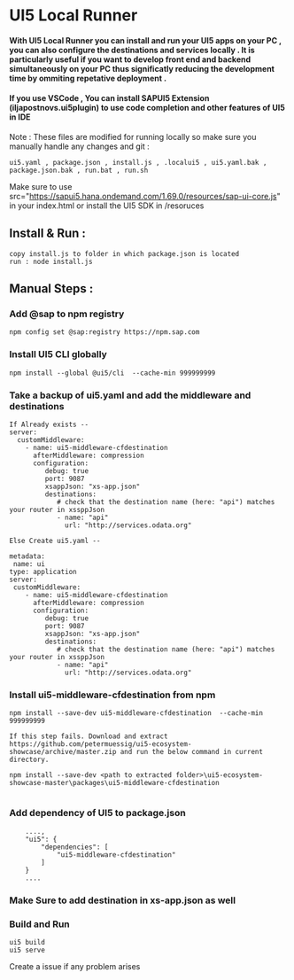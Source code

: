 # UI5 Local Runner

#### With UI5 Local Runner you can install and run your UI5 apps on your PC , you can also configure the destinations and services locally . It is particularly useful if you want to  develop front end and backend simultaneously on your PC thus significatly reducing the development time by ommiting repetative deployment .

#### If you use VSCode , You can install SAPUI5 Extension (iljapostnovs.ui5plugin) to use code completion and other features of UI5 in IDE

Note : These files are modified for running locally so make sure you manually handle any changes and git : 
```
ui5.yaml , package.json , install.js , .localui5 , ui5.yaml.bak , package.json.bak , run.bat , run.sh
```

Make sure to use src="https://sapui5.hana.ondemand.com/1.69.0/resources/sap-ui-core.js" in your index.html or install the UI5 SDK in /resoruces

## Install & Run :
```
copy install.js to folder in which package.json is located
run : node install.js
```

## Manual Steps :

### Add @sap to npm registry
```
npm config set @sap:registry https://npm.sap.com
```

### Install UI5 CLI globally
```
npm install --global @ui5/cli  --cache-min 999999999
```

### Take a backup of ui5.yaml and add the middleware and destinations
```
If Already exists -- 
server:
  customMiddleware:
    - name: ui5-middleware-cfdestination
      afterMiddleware: compression
      configuration:
         debug: true
         port: 9087
         xsappJson: "xs-app.json"
         destinations:
            # check that the destination name (here: "api") matches your router in xssppJson 
            - name: "api"
              url: "http://services.odata.org"

Else Create ui5.yaml --

metadata:
 name: ui
type: application
server:
 customMiddleware:
    - name: ui5-middleware-cfdestination
      afterMiddleware: compression
      configuration:
         debug: true
         port: 9087
         xsappJson: "xs-app.json"
         destinations:
            # check that the destination name (here: "api") matches your router in xssppJson 
            - name: "api"
              url: "http://services.odata.org"

```

### Install ui5-middleware-cfdestination from npm
```
npm install --save-dev ui5-middleware-cfdestination  --cache-min 999999999

If this step fails. Download and extract https://github.com/petermuessig/ui5-ecosystem-showcase/archive/master.zip and run the below command in current directory.

npm install --save-dev <path to extracted folder>\ui5-ecosystem-showcase-master\packages\ui5-middleware-cfdestination
               
```

### Add dependency of UI5 to package.json
```
    ....,
    "ui5": {
        "dependencies": [
            "ui5-middleware-cfdestination"
        ]
    }
    ....
```

### Make Sure to add destination in xs-app.json as well

### Build and Run

```
ui5 build
ui5 serve
```

Create a issue if any problem arises

